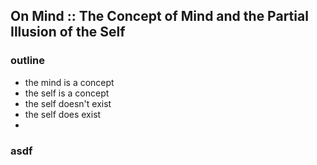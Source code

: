 ## On Mind :: The Concept of Mind and the Partial Illusion of the Self

### outline
 - the mind is a concept
 - the self is a concept
 - the self doesn't exist
 - the self does exist
 - 

### asdf

